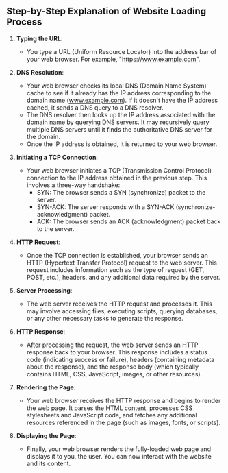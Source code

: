 ## Step-by-Step Explanation of Website Loading Process

1. **Typing the URL**:
   - You type a URL (Uniform Resource Locator) into the address bar of your web browser. For example, "https://www.example.com".

2. **DNS Resolution**:
   - Your web browser checks its local DNS (Domain Name System) cache to see if it already has the IP address corresponding to the domain name (www.example.com). If it doesn't have the IP address cached, it sends a DNS query to a DNS resolver.
   - The DNS resolver then looks up the IP address associated with the domain name by querying DNS servers. It may recursively query multiple DNS servers until it finds the authoritative DNS server for the domain.
   - Once the IP address is obtained, it is returned to your web browser.

3. **Initiating a TCP Connection**:
   - Your web browser initiates a TCP (Transmission Control Protocol) connection to the IP address obtained in the previous step. This involves a three-way handshake:
     - SYN: The browser sends a SYN (synchronize) packet to the server.
     - SYN-ACK: The server responds with a SYN-ACK (synchronize-acknowledgment) packet.
     - ACK: The browser sends an ACK (acknowledgment) packet back to the server.

4. **HTTP Request**:
   - Once the TCP connection is established, your browser sends an HTTP (Hypertext Transfer Protocol) request to the web server. This request includes information such as the type of request (GET, POST, etc.), headers, and any additional data required by the server.

5. **Server Processing**:
   - The web server receives the HTTP request and processes it. This may involve accessing files, executing scripts, querying databases, or any other necessary tasks to generate the response.

6. **HTTP Response**:
   - After processing the request, the web server sends an HTTP response back to your browser. This response includes a status code (indicating success or failure), headers (containing metadata about the response), and the response body (which typically contains HTML, CSS, JavaScript, images, or other resources).

7. **Rendering the Page**:
   - Your web browser receives the HTTP response and begins to render the web page. It parses the HTML content, processes CSS stylesheets and JavaScript code, and fetches any additional resources referenced in the page (such as images, fonts, or scripts).

8. **Displaying the Page**:
   - Finally, your web browser renders the fully-loaded web page and displays it to you, the user. You can now interact with the website and its content.
